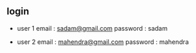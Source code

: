 ## login 
- user 1
email : sadam@gmail.com
password : sadam

- user 2
email : mahendra@gmail.com
password : mahendra
